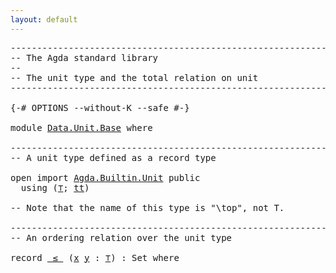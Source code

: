 ```yaml
---
layout: default
---
```


<pre class="Agda">
<a id="1" class="Comment">------------------------------------------------------------------------</a>
<a id="74" class="Comment">-- The Agda standard library</a>
<a id="103" class="Comment">--</a>
<a id="106" class="Comment">-- The unit type and the total relation on unit</a>
<a id="154" class="Comment">------------------------------------------------------------------------</a>

<a id="228" class="Symbol">{-#</a> <a id="232" class="Keyword">OPTIONS</a> <a id="240" class="Pragma">--without-K</a> <a id="252" class="Pragma">--safe</a> <a id="259" class="Symbol">#-}</a>

<a id="264" class="Keyword">module</a> <a id="271" href="Data.Unit.Base.html" class="Module">Data.Unit.Base</a> <a id="286" class="Keyword">where</a>

<a id="293" class="Comment">------------------------------------------------------------------------</a>
<a id="366" class="Comment">-- A unit type defined as a record type</a>

<a id="407" class="Keyword">open</a> <a id="412" class="Keyword">import</a> <a id="419" href="Agda.Builtin.Unit.html" class="Module">Agda.Builtin.Unit</a> <a id="437" class="Keyword">public</a>
  <a id="446" class="Keyword">using</a> <a id="452" class="Symbol">(</a><a id="453" href="Agda.Builtin.Unit.html#164" class="Record">⊤</a><a id="454" class="Symbol">;</a> <a id="456" href="Agda.Builtin.Unit.html#201" class="InductiveConstructor">tt</a><a id="458" class="Symbol">)</a>

<a id="461" class="Comment">-- Note that the name of this type is &quot;\top&quot;, not T.</a>

<a id="515" class="Comment">------------------------------------------------------------------------</a>
<a id="588" class="Comment">-- An ordering relation over the unit type</a>

<a id="632" class="Keyword">record</a> <a id="_≤_"></a><a id="639" href="Data.Unit.Base.html#639" class="Record Operator">_≤_</a> <a id="643" class="Symbol">(</a><a id="644" href="Data.Unit.Base.html#644" class="Bound">x</a> <a id="646" href="Data.Unit.Base.html#646" class="Bound">y</a> <a id="648" class="Symbol">:</a> <a id="650" href="Agda.Builtin.Unit.html#164" class="Record">⊤</a><a id="651" class="Symbol">)</a> <a id="653" class="Symbol">:</a> <a id="655" class="PrimitiveType">Set</a> <a id="659" class="Keyword">where</a>
</pre>
